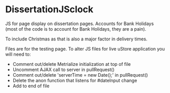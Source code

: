 # DissertationJSclock

JS for page display on dissertation pages. Accounts for Bank Holidays (most of the code is to account for Bank Holidays, they are a pain).

To include Christmas as that is also a major factor in delivery times.


Files are for the testing page. To alter JS files for live uStore application you will need to:
* Comment out/delete Metrialize initialization at top of file
* Uncomment AJAX call to server in pullRequest()
* Comment out/delete 'serverTime = new Date();' in pullRequest()
* Delete the anon function that listens for #dateInput change
* Add <script type="text/javascript"> to top of file
* Add </script> to end of file
